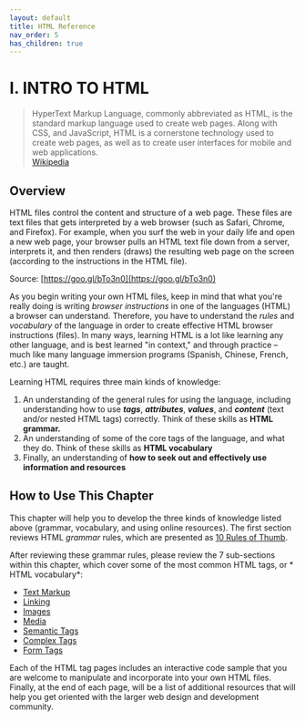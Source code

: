 ```yaml
---
layout: default
title: HTML Reference
nav_order: 5
has_children: true
---
```


# I. INTRO TO HTML
> HyperText Markup Language, commonly abbreviated as HTML, is the standard markup language used to create web pages. Along with CSS, and JavaScript, HTML is a cornerstone technology used to create web pages, as well as to create user interfaces for mobile and web applications. <br> [Wikipedia](https://en.wikipedia.org/wiki/HTML)

## Overview
HTML files control the content and structure of a web page. These files are text files that gets interpreted by a web browser (such as Safari, Chrome, and Firefox). For example, when you surf the web in your daily life and open a new web page, your browser pulls an HTML text file down from a server, interprets it, and then renders (draws) the resulting web page on the screen (according to the instructions in the HTML file).

Source: [https://goo.gl/bTo3n0](https://goo.gl/bTo3n0)

As you begin writing your own HTML files, keep in mind that what you're really doing is writing *browser instructions* in one of the languages (HTML) a browser can understand. Therefore, you have to understand the *rules* and *vocabulary* of the language in order to create effective HTML browser instructions (files). In many ways, learning HTML is a lot like learning any other language, and is best learned "in context," and through practice – much like many language immersion programs (Spanish, Chinese, French, etc.) are taught.

Learning HTML requires three main kinds of knowledge:
1. An understanding of the general rules for using the language, including understanding how to use ***tags***, ***attributes***, ***values***, and ***content*** (text and/or nested HTML tags) correctly. Think of these skills as **HTML grammar.**
2. An understanding of some of the core tags of the language, and what they do. Think of these skills as **HTML vocabulary**
3. Finally, an understanding of **how to seek out and effectively use information and resources**

## How to Use This Chapter
This chapter will help you to develop the three kinds of knowledge listed above (grammar, vocabulary, and using online resources). The first section reviews HTML *grammar* rules, which are presented as [10 Rules of Thumb](/html/rules.html).

After reviewing these grammar rules, please review the 7 sub-sections within this chapter, which cover some of the most common HTML tags, or * HTML vocabulary*:
* [Text Markup](text_tags.html)
* [Linking](linking.html)
* [Images](images.html)
* [Media](media.html)
* [Semantic Tags](containers.html)
* [Complex Tags](complex_tags.html)
* [Form Tags](forms.html)

Each of the HTML tag pages includes an interactive code sample that you are welcome to manipulate and incorporate into your own HTML files. Finally, at the end of each page, will be a list of additional resources that will help you get oriented with the larger web design and development community.
